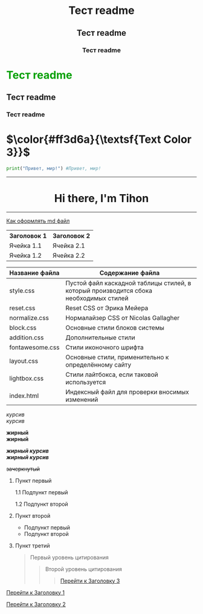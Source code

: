 <h1 align="center">Тест readme</h1>

<h2 id="title1" align="center">Тест readme </h2>

<h3 align="center">Тест readme </h3>

# <font color="#gray">Тест readme</font>

## <p id="title2">Тест readme</p>

### Тест readme

# $\color{#ff3d6a}{\textsf{Text Color 3}}$

```python
print("Привет, мир!") #Привет, мир!
```

<hr />
<h1 id="title3" align="center">Hi there, I'm Tihon</h1>
<hr />

[Как оформлять md файл](https://gist.github.com/Jekins/2bf2d0638163f1294637#file-markdown-docs-md)

<table>
    <tr>
        <th>Заголовок 1</th>
        <th>Заголовок 2</th>
    </tr>
    <tr>
        <td>Ячейка 1.1</td>
        <td>Ячейка 2.1</td>
    </tr>
    <tr>
        <td>Ячейка 1.2</td>
        <td>Ячейка 2.2</td>
    </tr>
</table>

Название файла  | Содержание файла
----------------|----------------------
style.css       | Пустой файл каскадной таблицы стилей, в который производится сбока необходимых стилей
reset.css       | Reset CSS от Эрика Мейера
normalize.css   | Нормалайзер CSS от Nicolas Gallagher
block.css       | Основные стили блоков системы
addition.css    | Дополнительные стили
fontawesome.css | Стили иконочного шрифта
layout.css      | Основные стили, применительно к определённому сайту
lightbox.css    | Стили лайтбокса, если таковой используется
index.html      | Индексный файл для проверки вносимых изменений

*курсив*  
_курсив_

**жирный**  
__жирный__

***жирный курсив***  
___жирный курсив___

~~зачеркнутый~~

1. Пункт первый

	1.1 Подпункт первый
	
	1.2 Подпункт второй
	
2. Пункт второй
	
	- Подпункт первый
    - Подпункт второй
	
3. Пункт третий

	> Первый уровень цитирования
	>> Второй уровень цитирования
	>>> [Перейти к Заголовку 3](#title3)
	
[Перейти к Заголовку 1](#title1)

[Перейти к Заголовку 2](#title2)
